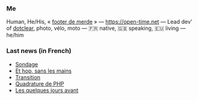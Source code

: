 ### Me

Human, He/His, « [footer de merde](https://open-time.net/post/2013/07/17/La-veritable-histoire-du-Footer-de-merde-) » — https://open-time.net — Lead dev' of [dotclear](https://git.dotclear.org/dev/dotclear), photo, vélo, moto — 🇫🇷 native, 🇬🇧 speaking, 🇪🇺 living — he/him

### Last news (in French)

<!-- BLOG-POST-LIST:START -->
- [Sondage](https://open-time.net/post/2022/12/21/Sondage)
- [Et hop, sans les mains](https://open-time.net/post/2022/12/20/Et-hop-sans-les-mains)
- [Transition](https://open-time.net/post/2022/12/19/Transition)
- [Quadrature de PHP](https://open-time.net/post/2022/12/18/Quadrature-de-PHP)
- [Les quelques jours avant](https://open-time.net/post/2022/12/17/Les-quelques-jours-avant)
<!-- BLOG-POST-LIST:END -->

